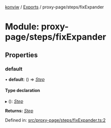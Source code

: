 [konviw]() / [Exports](../modules.md) / proxy-page/steps/fixExpander

# Module: proxy-page/steps/fixExpander

## Properties

### default

• **default**: () => [*Step*](../interfaces/proxy_page_proxy_page_step.step.md)

#### Type declaration

▸ (): [*Step*](../interfaces/proxy_page_proxy_page_step.step.md)

**Returns:** [*Step*](../interfaces/proxy_page_proxy_page_step.step.md)

Defined in: [src/proxy-page/steps/fixExpander.ts:2](https://github.com/Sanofi-IADC/konviw/blob/d2e0da9/src/proxy-page/steps/fixExpander.ts#L2)
